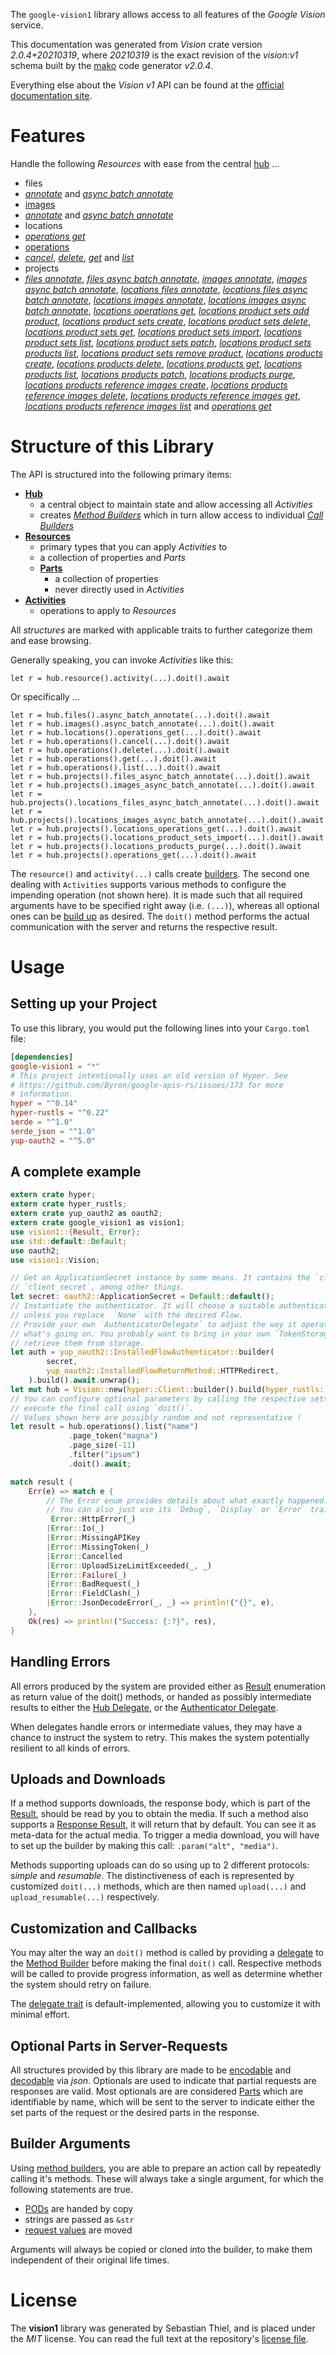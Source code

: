 <!---
DO NOT EDIT !
This file was generated automatically from 'src/mako/api/README.md.mako'
DO NOT EDIT !
-->
The `google-vision1` library allows access to all features of the *Google Vision* service.

This documentation was generated from *Vision* crate version *2.0.4+20210319*, where *20210319* is the exact revision of the *vision:v1* schema built by the [mako](http://www.makotemplates.org/) code generator *v2.0.4*.

Everything else about the *Vision* *v1* API can be found at the
[official documentation site](https://cloud.google.com/vision/).
# Features

Handle the following *Resources* with ease from the central [hub](https://docs.rs/google-vision1/2.0.4+20210319/google_vision1/Vision) ... 

* files
 * [*annotate*](https://docs.rs/google-vision1/2.0.4+20210319/google_vision1/api::FileAnnotateCall) and [*async batch annotate*](https://docs.rs/google-vision1/2.0.4+20210319/google_vision1/api::FileAsyncBatchAnnotateCall)
* [images](https://docs.rs/google-vision1/2.0.4+20210319/google_vision1/api::Image)
 * [*annotate*](https://docs.rs/google-vision1/2.0.4+20210319/google_vision1/api::ImageAnnotateCall) and [*async batch annotate*](https://docs.rs/google-vision1/2.0.4+20210319/google_vision1/api::ImageAsyncBatchAnnotateCall)
* locations
 * [*operations get*](https://docs.rs/google-vision1/2.0.4+20210319/google_vision1/api::LocationOperationGetCall)
* [operations](https://docs.rs/google-vision1/2.0.4+20210319/google_vision1/api::Operation)
 * [*cancel*](https://docs.rs/google-vision1/2.0.4+20210319/google_vision1/api::OperationCancelCall), [*delete*](https://docs.rs/google-vision1/2.0.4+20210319/google_vision1/api::OperationDeleteCall), [*get*](https://docs.rs/google-vision1/2.0.4+20210319/google_vision1/api::OperationGetCall) and [*list*](https://docs.rs/google-vision1/2.0.4+20210319/google_vision1/api::OperationListCall)
* projects
 * [*files annotate*](https://docs.rs/google-vision1/2.0.4+20210319/google_vision1/api::ProjectFileAnnotateCall), [*files async batch annotate*](https://docs.rs/google-vision1/2.0.4+20210319/google_vision1/api::ProjectFileAsyncBatchAnnotateCall), [*images annotate*](https://docs.rs/google-vision1/2.0.4+20210319/google_vision1/api::ProjectImageAnnotateCall), [*images async batch annotate*](https://docs.rs/google-vision1/2.0.4+20210319/google_vision1/api::ProjectImageAsyncBatchAnnotateCall), [*locations files annotate*](https://docs.rs/google-vision1/2.0.4+20210319/google_vision1/api::ProjectLocationFileAnnotateCall), [*locations files async batch annotate*](https://docs.rs/google-vision1/2.0.4+20210319/google_vision1/api::ProjectLocationFileAsyncBatchAnnotateCall), [*locations images annotate*](https://docs.rs/google-vision1/2.0.4+20210319/google_vision1/api::ProjectLocationImageAnnotateCall), [*locations images async batch annotate*](https://docs.rs/google-vision1/2.0.4+20210319/google_vision1/api::ProjectLocationImageAsyncBatchAnnotateCall), [*locations operations get*](https://docs.rs/google-vision1/2.0.4+20210319/google_vision1/api::ProjectLocationOperationGetCall), [*locations product sets add product*](https://docs.rs/google-vision1/2.0.4+20210319/google_vision1/api::ProjectLocationProductSetAddProductCall), [*locations product sets create*](https://docs.rs/google-vision1/2.0.4+20210319/google_vision1/api::ProjectLocationProductSetCreateCall), [*locations product sets delete*](https://docs.rs/google-vision1/2.0.4+20210319/google_vision1/api::ProjectLocationProductSetDeleteCall), [*locations product sets get*](https://docs.rs/google-vision1/2.0.4+20210319/google_vision1/api::ProjectLocationProductSetGetCall), [*locations product sets import*](https://docs.rs/google-vision1/2.0.4+20210319/google_vision1/api::ProjectLocationProductSetImportCall), [*locations product sets list*](https://docs.rs/google-vision1/2.0.4+20210319/google_vision1/api::ProjectLocationProductSetListCall), [*locations product sets patch*](https://docs.rs/google-vision1/2.0.4+20210319/google_vision1/api::ProjectLocationProductSetPatchCall), [*locations product sets products list*](https://docs.rs/google-vision1/2.0.4+20210319/google_vision1/api::ProjectLocationProductSetProductListCall), [*locations product sets remove product*](https://docs.rs/google-vision1/2.0.4+20210319/google_vision1/api::ProjectLocationProductSetRemoveProductCall), [*locations products create*](https://docs.rs/google-vision1/2.0.4+20210319/google_vision1/api::ProjectLocationProductCreateCall), [*locations products delete*](https://docs.rs/google-vision1/2.0.4+20210319/google_vision1/api::ProjectLocationProductDeleteCall), [*locations products get*](https://docs.rs/google-vision1/2.0.4+20210319/google_vision1/api::ProjectLocationProductGetCall), [*locations products list*](https://docs.rs/google-vision1/2.0.4+20210319/google_vision1/api::ProjectLocationProductListCall), [*locations products patch*](https://docs.rs/google-vision1/2.0.4+20210319/google_vision1/api::ProjectLocationProductPatchCall), [*locations products purge*](https://docs.rs/google-vision1/2.0.4+20210319/google_vision1/api::ProjectLocationProductPurgeCall), [*locations products reference images create*](https://docs.rs/google-vision1/2.0.4+20210319/google_vision1/api::ProjectLocationProductReferenceImageCreateCall), [*locations products reference images delete*](https://docs.rs/google-vision1/2.0.4+20210319/google_vision1/api::ProjectLocationProductReferenceImageDeleteCall), [*locations products reference images get*](https://docs.rs/google-vision1/2.0.4+20210319/google_vision1/api::ProjectLocationProductReferenceImageGetCall), [*locations products reference images list*](https://docs.rs/google-vision1/2.0.4+20210319/google_vision1/api::ProjectLocationProductReferenceImageListCall) and [*operations get*](https://docs.rs/google-vision1/2.0.4+20210319/google_vision1/api::ProjectOperationGetCall)




# Structure of this Library

The API is structured into the following primary items:

* **[Hub](https://docs.rs/google-vision1/2.0.4+20210319/google_vision1/Vision)**
    * a central object to maintain state and allow accessing all *Activities*
    * creates [*Method Builders*](https://docs.rs/google-vision1/2.0.4+20210319/google_vision1/client::MethodsBuilder) which in turn
      allow access to individual [*Call Builders*](https://docs.rs/google-vision1/2.0.4+20210319/google_vision1/client::CallBuilder)
* **[Resources](https://docs.rs/google-vision1/2.0.4+20210319/google_vision1/client::Resource)**
    * primary types that you can apply *Activities* to
    * a collection of properties and *Parts*
    * **[Parts](https://docs.rs/google-vision1/2.0.4+20210319/google_vision1/client::Part)**
        * a collection of properties
        * never directly used in *Activities*
* **[Activities](https://docs.rs/google-vision1/2.0.4+20210319/google_vision1/client::CallBuilder)**
    * operations to apply to *Resources*

All *structures* are marked with applicable traits to further categorize them and ease browsing.

Generally speaking, you can invoke *Activities* like this:

```Rust,ignore
let r = hub.resource().activity(...).doit().await
```

Or specifically ...

```ignore
let r = hub.files().async_batch_annotate(...).doit().await
let r = hub.images().async_batch_annotate(...).doit().await
let r = hub.locations().operations_get(...).doit().await
let r = hub.operations().cancel(...).doit().await
let r = hub.operations().delete(...).doit().await
let r = hub.operations().get(...).doit().await
let r = hub.operations().list(...).doit().await
let r = hub.projects().files_async_batch_annotate(...).doit().await
let r = hub.projects().images_async_batch_annotate(...).doit().await
let r = hub.projects().locations_files_async_batch_annotate(...).doit().await
let r = hub.projects().locations_images_async_batch_annotate(...).doit().await
let r = hub.projects().locations_operations_get(...).doit().await
let r = hub.projects().locations_product_sets_import(...).doit().await
let r = hub.projects().locations_products_purge(...).doit().await
let r = hub.projects().operations_get(...).doit().await
```

The `resource()` and `activity(...)` calls create [builders][builder-pattern]. The second one dealing with `Activities` 
supports various methods to configure the impending operation (not shown here). It is made such that all required arguments have to be 
specified right away (i.e. `(...)`), whereas all optional ones can be [build up][builder-pattern] as desired.
The `doit()` method performs the actual communication with the server and returns the respective result.

# Usage

## Setting up your Project

To use this library, you would put the following lines into your `Cargo.toml` file:

```toml
[dependencies]
google-vision1 = "*"
# This project intentionally uses an old version of Hyper. See
# https://github.com/Byron/google-apis-rs/issues/173 for more
# information.
hyper = "^0.14"
hyper-rustls = "^0.22"
serde = "^1.0"
serde_json = "^1.0"
yup-oauth2 = "^5.0"
```

## A complete example

```Rust
extern crate hyper;
extern crate hyper_rustls;
extern crate yup_oauth2 as oauth2;
extern crate google_vision1 as vision1;
use vision1::{Result, Error};
use std::default::Default;
use oauth2;
use vision1::Vision;

// Get an ApplicationSecret instance by some means. It contains the `client_id` and 
// `client_secret`, among other things.
let secret: oauth2::ApplicationSecret = Default::default();
// Instantiate the authenticator. It will choose a suitable authentication flow for you, 
// unless you replace  `None` with the desired Flow.
// Provide your own `AuthenticatorDelegate` to adjust the way it operates and get feedback about 
// what's going on. You probably want to bring in your own `TokenStorage` to persist tokens and
// retrieve them from storage.
let auth = yup_oauth2::InstalledFlowAuthenticator::builder(
        secret,
        yup_oauth2::InstalledFlowReturnMethod::HTTPRedirect,
    ).build().await.unwrap();
let mut hub = Vision::new(hyper::Client::builder().build(hyper_rustls::HttpsConnector::with_native_roots()), auth);
// You can configure optional parameters by calling the respective setters at will, and
// execute the final call using `doit()`.
// Values shown here are possibly random and not representative !
let result = hub.operations().list("name")
             .page_token("magna")
             .page_size(-11)
             .filter("ipsum")
             .doit().await;

match result {
    Err(e) => match e {
        // The Error enum provides details about what exactly happened.
        // You can also just use its `Debug`, `Display` or `Error` traits
         Error::HttpError(_)
        |Error::Io(_)
        |Error::MissingAPIKey
        |Error::MissingToken(_)
        |Error::Cancelled
        |Error::UploadSizeLimitExceeded(_, _)
        |Error::Failure(_)
        |Error::BadRequest(_)
        |Error::FieldClash(_)
        |Error::JsonDecodeError(_, _) => println!("{}", e),
    },
    Ok(res) => println!("Success: {:?}", res),
}

```
## Handling Errors

All errors produced by the system are provided either as [Result](https://docs.rs/google-vision1/2.0.4+20210319/google_vision1/client::Result) enumeration as return value of
the doit() methods, or handed as possibly intermediate results to either the 
[Hub Delegate](https://docs.rs/google-vision1/2.0.4+20210319/google_vision1/client::Delegate), or the [Authenticator Delegate](https://docs.rs/yup-oauth2/*/yup_oauth2/trait.AuthenticatorDelegate.html).

When delegates handle errors or intermediate values, they may have a chance to instruct the system to retry. This 
makes the system potentially resilient to all kinds of errors.

## Uploads and Downloads
If a method supports downloads, the response body, which is part of the [Result](https://docs.rs/google-vision1/2.0.4+20210319/google_vision1/client::Result), should be
read by you to obtain the media.
If such a method also supports a [Response Result](https://docs.rs/google-vision1/2.0.4+20210319/google_vision1/client::ResponseResult), it will return that by default.
You can see it as meta-data for the actual media. To trigger a media download, you will have to set up the builder by making
this call: `.param("alt", "media")`.

Methods supporting uploads can do so using up to 2 different protocols: 
*simple* and *resumable*. The distinctiveness of each is represented by customized 
`doit(...)` methods, which are then named `upload(...)` and `upload_resumable(...)` respectively.

## Customization and Callbacks

You may alter the way an `doit()` method is called by providing a [delegate](https://docs.rs/google-vision1/2.0.4+20210319/google_vision1/client::Delegate) to the 
[Method Builder](https://docs.rs/google-vision1/2.0.4+20210319/google_vision1/client::CallBuilder) before making the final `doit()` call. 
Respective methods will be called to provide progress information, as well as determine whether the system should 
retry on failure.

The [delegate trait](https://docs.rs/google-vision1/2.0.4+20210319/google_vision1/client::Delegate) is default-implemented, allowing you to customize it with minimal effort.

## Optional Parts in Server-Requests

All structures provided by this library are made to be [encodable](https://docs.rs/google-vision1/2.0.4+20210319/google_vision1/client::RequestValue) and 
[decodable](https://docs.rs/google-vision1/2.0.4+20210319/google_vision1/client::ResponseResult) via *json*. Optionals are used to indicate that partial requests are responses 
are valid.
Most optionals are are considered [Parts](https://docs.rs/google-vision1/2.0.4+20210319/google_vision1/client::Part) which are identifiable by name, which will be sent to 
the server to indicate either the set parts of the request or the desired parts in the response.

## Builder Arguments

Using [method builders](https://docs.rs/google-vision1/2.0.4+20210319/google_vision1/client::CallBuilder), you are able to prepare an action call by repeatedly calling it's methods.
These will always take a single argument, for which the following statements are true.

* [PODs][wiki-pod] are handed by copy
* strings are passed as `&str`
* [request values](https://docs.rs/google-vision1/2.0.4+20210319/google_vision1/client::RequestValue) are moved

Arguments will always be copied or cloned into the builder, to make them independent of their original life times.

[wiki-pod]: http://en.wikipedia.org/wiki/Plain_old_data_structure
[builder-pattern]: http://en.wikipedia.org/wiki/Builder_pattern
[google-go-api]: https://github.com/google/google-api-go-client

# License
The **vision1** library was generated by Sebastian Thiel, and is placed 
under the *MIT* license.
You can read the full text at the repository's [license file][repo-license].

[repo-license]: https://github.com/Byron/google-apis-rsblob/main/LICENSE.md
